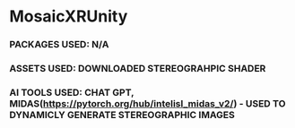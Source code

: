 # MosaicXRUnity

### PACKAGES USED: N/A


### ASSETS USED: DOWNLOADED STEREOGRAHPIC SHADER


### AI TOOLS USED: CHAT GPT, MIDAS(https://pytorch.org/hub/intelisl_midas_v2/) - USED TO DYNAMICLY GENERATE STEREOGRAPHIC IMAGES